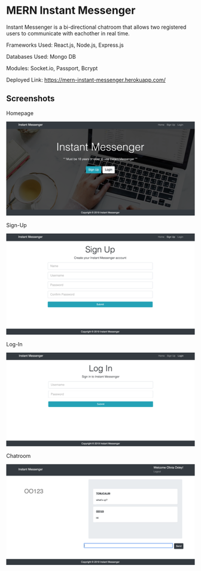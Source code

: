 # MERN Instant Messenger

Instant Messenger is a bi-directional chatroom that allows two registered users to communicate with eachother in real time.

Frameworks Used: React.js, Node.js, Express.js

Databases Used: Mongo DB

Modules: Socket.io, Passport, Bcrypt

Deployed Link: https://mern-instant-messenger.herokuapp.com/

## Screenshots

Homepage

![Screenshot](img/home.png)

Sign-Up

![Screenshot](img/signup.png)

Log-In

![Screenshot](img/login.png)

Chatroom

![Screenshot](img/chatroom.png)